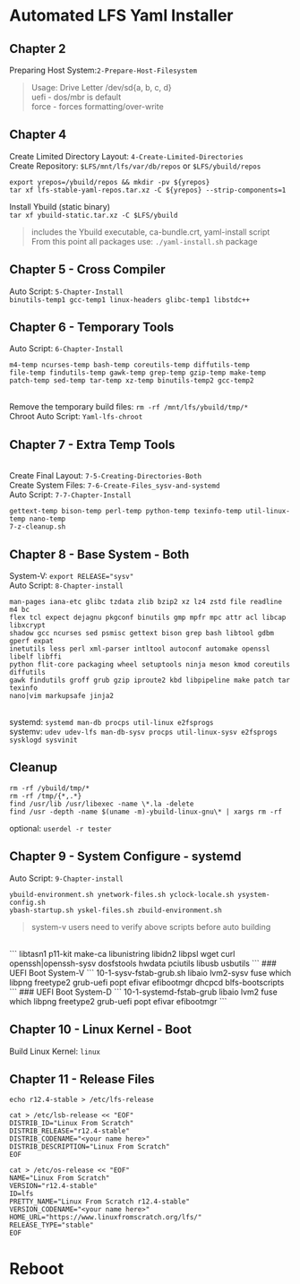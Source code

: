 # Automated LFS Yaml Installer

## Chapter 2
Preparing Host System:`2-Prepare-Host-Filesystem`
> Usage: Drive Letter /dev/sd{a, b, c, d} <br>
> uefi - dos/mbr is default <br>
> force - forces formatting/over-write <br>

## Chapter 4
Create Limited Directory Layout: `4-Create-Limited-Directories`<br>
Create Repository: `$LFS/mnt/lfs/var/db/repos` or `$LFS/ybuild/repos`
```
export yrepos=/ybuild/repos && mkdir -pv ${yrepos}
tar xf lfs-stable-yaml-repos.tar.xz -C ${yrepos} --strip-components=1
```
Install Ybuild (static binary)<br>
`tar xf ybuild-static.tar.xz -C $LFS/ybuild`<br>
> includes the Ybuild executable, ca-bundle.crt, yaml-install script <br>
> From this point all packages use: `./yaml-install.sh` package <br>

## Chapter 5 - Cross Compiler
Auto Script: `5-Chapter-Install`
<br>
`binutils-temp1 gcc-temp1 linux-headers glibc-temp1 libstdc++`

## Chapter 6 - Temporary Tools
Auto Script: `6-Chapter-Install`<br>
```
m4-temp ncurses-temp bash-temp coreutils-temp diffutils-temp
file-temp findutils-temp gawk-temp grep-temp gzip-temp make-temp
patch-temp sed-temp tar-temp xz-temp binutils-temp2 gcc-temp2
```
<br>Remove the temporary build files: `rm -rf /mnt/lfs/ybuild/tmp/*`
<br>Chroot Auto Script: `Yaml-lfs-chroot`

## Chapter 7 - Extra Temp Tools
<br>Create Final Layout: `7-5-Creating-Directories-Both`
<br>Create System Files: `7-6-Create-Files_sysv-and-systemd`
<br>Auto Script: `7-7-Chapter-Install`
<br>
```
gettext-temp bison-temp perl-temp python-temp texinfo-temp util-linux-temp nano-temp
7-z-cleanup.sh
```

## Chapter 8 - Base System - Both
System-V: `export RELEASE="sysv"`
<br>Auto Script: `8-Chapter-install`
```
man-pages iana-etc glibc tzdata zlib bzip2 xz lz4 zstd file readline m4 bc
flex tcl expect dejagnu pkgconf binutils gmp mpfr mpc attr acl libcap libxcrypt
shadow gcc ncurses sed psmisc gettext bison grep bash libtool gdbm gperf expat
inetutils less perl xml-parser intltool autoconf automake openssl libelf libffi
python flit-core packaging wheel setuptools ninja meson kmod coreutils diffutils
gawk findutils groff grub gzip iproute2 kbd libpipeline make patch tar texinfo
nano|vim markupsafe jinja2 
```
<br>systemd: `systemd man-db procps util-linux e2fsprogs`
<br>systemv: `udev udev-lfs man-db-sysv procps util-linux-sysv e2fsprogs sysklogd sysvinit`

## Cleanup
```
rm -rf /ybuild/tmp/*
rm -rf /tmp/{*,.*}
find /usr/lib /usr/libexec -name \*.la -delete
find /usr -depth -name $(uname -m)-ybuild-linux-gnu\* | xargs rm -rf
```
optional: `userdel -r tester`
<br>
## Chapter 9 - System Configure - systemd
Auto Script: `9-Chapter-install`
```
ybuild-environment.sh ynetwork-files.sh yclock-locale.sh ysystem-config.sh 
ybash-startup.sh yskel-files.sh zbuild-environment.sh
```
> system-v users need to verify above scripts before auto building

<br>
```
libtasn1 p11-kit make-ca libunistring libidn2 libpsl wget curl openssh|openssh-sysv
dosfstools hwdata pciutils libusb usbutils
```
### UEFI Boot System-V
```
10-1-sysv-fstab-grub.sh
libaio lvm2-sysv fuse which libpng freetype2 grub-uefi popt efivar efibootmgr
dhcpcd blfs-bootscripts
```
### UEFI Boot System-D
```
10-1-systemd-fstab-grub
libaio lvm2 fuse which libpng freetype2 grub-uefi popt efivar efibootmgr
```

## Chapter 10 - Linux Kernel - Boot
Build Linux Kernel: `linux`

## Chapter 11 - Release Files
`echo r12.4-stable > /etc/lfs-release`

```
cat > /etc/lsb-release << "EOF"
DISTRIB_ID="Linux From Scratch"
DISTRIB_RELEASE="r12.4-stable"
DISTRIB_CODENAME="<your name here>"
DISTRIB_DESCRIPTION="Linux From Scratch"
EOF
```

```
cat > /etc/os-release << "EOF"
NAME="Linux From Scratch"
VERSION="r12.4-stable"
ID=lfs
PRETTY_NAME="Linux From Scratch r12.4-stable"
VERSION_CODENAME="<your name here>"
HOME_URL="https://www.linuxfromscratch.org/lfs/"
RELEASE_TYPE="stable"
EOF
```

# Reboot
